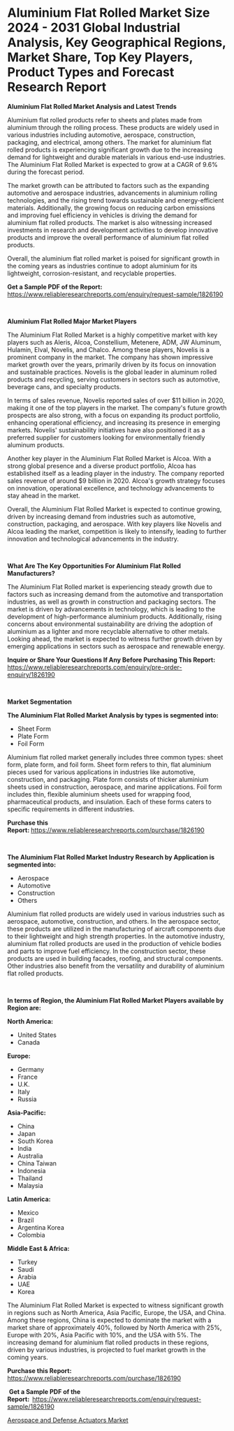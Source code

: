 <p><h1>Aluminium Flat Rolled Market Size 2024 - 2031 Global Industrial Analysis, Key Geographical Regions, Market Share, Top Key Players, Product Types and Forecast Research Report</h1></p><p><strong>Aluminium Flat Rolled Market Analysis and Latest Trends</strong></p>
<p><p>Aluminium flat rolled products refer to sheets and plates made from aluminium through the rolling process. These products are widely used in various industries including automotive, aerospace, construction, packaging, and electrical, among others. The market for aluminium flat rolled products is experiencing significant growth due to the increasing demand for lightweight and durable materials in various end-use industries. The Aluminium Flat Rolled Market is expected to grow at a CAGR of 9.6% during the forecast period.</p><p>The market growth can be attributed to factors such as the expanding automotive and aerospace industries, advancements in aluminium rolling technologies, and the rising trend towards sustainable and energy-efficient materials. Additionally, the growing focus on reducing carbon emissions and improving fuel efficiency in vehicles is driving the demand for aluminium flat rolled products. The market is also witnessing increased investments in research and development activities to develop innovative products and improve the overall performance of aluminium flat rolled products.</p><p>Overall, the aluminium flat rolled market is poised for significant growth in the coming years as industries continue to adopt aluminium for its lightweight, corrosion-resistant, and recyclable properties.</p></p>
<p><strong>Get a Sample PDF of the Report:&nbsp;</strong> <a href="https://www.reliableresearchreports.com/enquiry/request-sample/1826190">https://www.reliableresearchreports.com/enquiry/request-sample/1826190</a></p>
<p>&nbsp;</p>
<p><strong>Aluminium Flat Rolled Major Market Players</strong></p>
<p><p>The Aluminium Flat Rolled Market is a highly competitive market with key players such as Aleris, Alcoa, Constellium, Metenere, ADM, JW Aluminum, Hulamin, Elval, Novelis, and Chalco. Among these players, Novelis is a prominent company in the market. The company has shown impressive market growth over the years, primarily driven by its focus on innovation and sustainable practices. Novelis is the global leader in aluminum rolled products and recycling, serving customers in sectors such as automotive, beverage cans, and specialty products.</p><p>In terms of sales revenue, Novelis reported sales of over $11 billion in 2020, making it one of the top players in the market. The company's future growth prospects are also strong, with a focus on expanding its product portfolio, enhancing operational efficiency, and increasing its presence in emerging markets. Novelis' sustainability initiatives have also positioned it as a preferred supplier for customers looking for environmentally friendly aluminum products.</p><p>Another key player in the Aluminium Flat Rolled Market is Alcoa. With a strong global presence and a diverse product portfolio, Alcoa has established itself as a leading player in the industry. The company reported sales revenue of around $9 billion in 2020. Alcoa's growth strategy focuses on innovation, operational excellence, and technology advancements to stay ahead in the market.</p><p>Overall, the Aluminium Flat Rolled Market is expected to continue growing, driven by increasing demand from industries such as automotive, construction, packaging, and aerospace. With key players like Novelis and Alcoa leading the market, competition is likely to intensify, leading to further innovation and technological advancements in the industry.</p></p>
<p>&nbsp;</p>
<p><strong>What Are The Key Opportunities For Aluminium Flat Rolled Manufacturers?</strong></p>
<p><p>The Aluminium Flat Rolled market is experiencing steady growth due to factors such as increasing demand from the automotive and transportation industries, as well as growth in construction and packaging sectors. The market is driven by advancements in technology, which is leading to the development of high-performance aluminium products. Additionally, rising concerns about environmental sustainability are driving the adoption of aluminium as a lighter and more recyclable alternative to other metals. Looking ahead, the market is expected to witness further growth driven by emerging applications in sectors such as aerospace and renewable energy.</p></p>
<p><strong>Inquire or Share Your Questions If Any Before Purchasing This Report:</strong> <a href="https://www.reliableresearchreports.com/enquiry/pre-order-enquiry/1826190">https://www.reliableresearchreports.com/enquiry/pre-order-enquiry/1826190</a></p>
<p>&nbsp;</p>
<p><strong>Market Segmentation</strong></p>
<p><strong>The Aluminium Flat Rolled Market Analysis by types is segmented into:</strong></p>
<p><ul><li>Sheet Form</li><li>Plate Form</li><li>Foil Form</li></ul></p>
<p><p>Aluminium flat rolled market generally includes three common types: sheet form, plate form, and foil form. Sheet form refers to thin, flat aluminium pieces used for various applications in industries like automotive, construction, and packaging. Plate form consists of thicker aluminium sheets used in construction, aerospace, and marine applications. Foil form includes thin, flexible aluminium sheets used for wrapping food, pharmaceutical products, and insulation. Each of these forms caters to specific requirements in different industries.</p></p>
<p><strong>Purchase this Report:&nbsp;</strong><a href="https://www.reliableresearchreports.com/purchase/1826190">https://www.reliableresearchreports.com/purchase/1826190</a></p>
<p>&nbsp;</p>
<p><strong>The Aluminium Flat Rolled Market Industry Research by Application is segmented into:</strong></p>
<p><ul><li>Aerospace</li><li>Automotive</li><li>Construction</li><li>Others</li></ul></p>
<p><p>Aluminium flat rolled products are widely used in various industries such as aerospace, automotive, construction, and others. In the aerospace sector, these products are utilized in the manufacturing of aircraft components due to their lightweight and high strength properties. In the automotive industry, aluminium flat rolled products are used in the production of vehicle bodies and parts to improve fuel efficiency. In the construction sector, these products are used in building facades, roofing, and structural components. Other industries also benefit from the versatility and durability of aluminium flat rolled products.</p></p>
<p>&nbsp;</p>
<p><strong>In terms of Region, the Aluminium Flat Rolled Market Players available by Region are:</strong></p>
<p>
    <p> <strong> North America: </strong>
        <ul>
            <li>United States</li>
            <li>Canada</li>
        </ul>
        </p> 
    <p> <strong> Europe: </strong>
        <ul>
            <li>Germany</li>
            <li>France</li>
            <li>U.K.</li>
            <li>Italy</li>
            <li>Russia</li>
        </ul>
        </p> 
    <p> <strong> Asia-Pacific: </strong>
        <ul>
            <li>China</li>
            <li>Japan</li>
            <li>South Korea</li>
            <li>India</li>
            <li>Australia</li>
            <li>China Taiwan</li>
            <li>Indonesia</li>
            <li>Thailand</li>
            <li>Malaysia</li>
        </ul>
        </p> 
    <p> <strong> Latin America: </strong>
        <ul>
            <li>Mexico</li>
            <li>Brazil</li>
            <li>Argentina Korea</li>
            <li>Colombia</li>
        </ul>
        </p> 
    <p> <strong> Middle East & Africa: </strong>
        <ul>
            <li>Turkey</li>
            <li>Saudi</li>
            <li>Arabia</li>
            <li>UAE</li>
            <li>Korea</li>
        </ul>
    </p>
    </p>
<p><p>The Aluminium Flat Rolled Market is expected to witness significant growth in regions such as North America, Asia Pacific, Europe, the USA, and China. Among these regions, China is expected to dominate the market with a market share of approximately 40%, followed by North America with 25%, Europe with 20%, Asia Pacific with 10%, and the USA with 5%. The increasing demand for aluminium flat rolled products in these regions, driven by various industries, is projected to fuel market growth in the coming years.</p></p>
<p><strong>Purchase this Report: </strong><a href="https://www.reliableresearchreports.com/purchase/1826190">https://www.reliableresearchreports.com/purchase/1826190</a></p>
<p>&nbsp;<strong>Get a Sample PDF of the Report:&nbsp;&nbsp;</strong><a href="https://www.reliableresearchreports.com/enquiry/request-sample/1826190">https://www.reliableresearchreports.com/enquiry/request-sample/1826190</a></p>
<p><strong></strong></p>
<p><p><a href="https://metal-farmhouse-e95.notion.site/Aerospace-and-Defense-Actuators-Market-Size-and-Growth-Market-Segmentation-Regional-and-Country-Br-53e4d3f0cf2a46839a15f1c8d4ba4419">Aerospace and Defense Actuators Market</a></p></p>